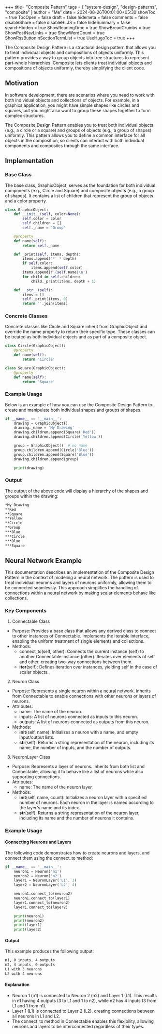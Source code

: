 +++
title= "Composite Pattern"
tags = [ "system-design",  "design-patterns", "composite" ]
author = "Me"
date = 2024-08-26T00:01:00+05:30
showToc = true
TocOpen = false
draft = false
hidemeta = false
comments = false
disableShare = false
disableHLJS = false
hideSummary = false
searchHidden = true
ShowReadingTime = true
ShowBreadCrumbs = true
ShowPostNavLinks = true
ShowWordCount = true
ShowRssButtonInSectionTermList = true
UseHugoToc = true
+++

The Composite Design Pattern is a structural design pattern that allows you to treat individual objects and compositions of objects uniformly. This pattern provides a way to group objects into tree structures to represent part-whole hierarchies. Composite lets clients treat individual objects and compositions of objects uniformly, thereby simplifying the client code.

## Motivation
In software development, there are scenarios where you need to work with both individual objects and collections of objects. For example, in a graphics application, you might have simple shapes like circles and squares, but you might also want to group these shapes together to form complex structures.

The Composite Design Pattern enables you to treat both individual objects (e.g., a circle or a square) and groups of objects (e.g., a group of shapes) uniformly. This pattern allows you to define a common interface for all objects in the composition, so clients can interact with both individual components and composites through the same interface.

## Implementation
### Base Class
The base class, GraphicObject, serves as the foundation for both individual components (e.g., Circle and Square) and composite objects (e.g., a group of shapes). It contains a list of children that represent the group of objects and a color property.
```py
class GraphicObject:
    def __init__(self, color=None):
        self.color = color
        self.children = []
        self._name = 'Group'

    @property
    def name(self):
        return self._name

    def _print(self, items, depth):
        items.append('*' * depth)
        if self.color:
            items.append(self.color)
        items.append(f'{self.name}\n')
        for child in self.children:
            child._print(items, depth + 1)

    def __str__(self):
        items = []
        self._print(items, 0)
        return ''.join(items)
```

### Concrete Classes

Concrete classes like Circle and Square inherit from GraphicObject and override the name property to return their specific type. These classes can be treated as both individual objects and as part of a composite object.

```py
class Circle(GraphicObject):
    @property
    def name(self):
        return 'Circle'

class Square(GraphicObject):
    @property
    def name(self):
        return 'Square'
```

### Example Usage
Below is an example of how you can use the Composite Design Pattern to create and manipulate both individual shapes and groups of shapes.

```py
if __name__ == '__main__':
    drawing = GraphicObject()
    drawing._name = 'My Drawing'
    drawing.children.append(Square('Red'))
    drawing.children.append(Circle('Yellow'))

    group = GraphicObject()  # no name
    group.children.append(Circle('Blue'))
    group.children.append(Square('Blue'))
    drawing.children.append(group)

    print(drawing)
```

### Output
The output of the above code will display a hierarchy of the shapes and groups within the drawing:

```sh
*My Drawing
**Red
**Square
**Yellow
**Circle
**Group
***Blue
***Circle
***Blue
***Square
```

## Neural Network Example
This documentation describes an implementation of the Composite Design Pattern in the context of modeling a neural network. The pattern is used to treat individual neurons and layers of neurons uniformly, allowing them to be connected seamlessly. This approach simplifies the handling of connections within a neural network by making scalar elements behave like collections.

### Key Components

1. Connectable Class
- Purpose: Provides a base class that allows any derived class to connect to other instances of Connectable. Implements the Iterable interface, enabling the uniform treatment of single elements and collections.
- Methods:
  - connect_to(self, other): Connects the current instance (self) to another Connectable instance (other). Iterates over elements of self and other, creating two-way connections between them.
  - __iter__(self): Defines iteration over instances, yielding self in the case of scalar objects.
2. Neuron Class
- Purpose: Represents a single neuron within a neural network. Inherits from Connectable to enable connections with other neurons or layers of neurons.
- Attributes:
  - name: The name of the neuron.
  - inputs: A list of neurons connected as inputs to this neuron.
  - outputs: A list of neurons connected as outputs from this neuron.
- Methods:
  - __init__(self, name): Initializes a neuron with a name, and empty input/output lists.
  - __str__(self): Returns a string representation of the neuron, including its name, the number of inputs, and the number of outputs.
3. NeuronLayer Class
- Purpose: Represents a layer of neurons. Inherits from both list and Connectable, allowing it to behave like a list of neurons while also supporting connections.
- Attributes:
  - name: The name of the neuron layer.
- Methods:
  - __init__(self, name, count): Initializes a neuron layer with a specified number of neurons. Each neuron in the layer is named according to the layer's name and its index.
  - __str__(self): Returns a string representation of the neuron layer, including its name and the number of neurons it contains.

### Example Usage
#### Connecting Neurons and Layers
The following code demonstrates how to create neurons and layers, and connect them using the connect_to method:

```py
if __name__ == '__main__':
    neuron1 = Neuron('n1')
    neuron2 = Neuron('n2')
    layer1 = NeuronLayer('L1', 3)
    layer2 = NeuronLayer('L2', 4)

    neuron1.connect_to(neuron2)
    neuron1.connect_to(layer1)
    layer1.connect_to(neuron2)
    layer1.connect_to(layer2)

    print(neuron1)
    print(neuron2)
    print(layer1)
    print(layer2)
```

#### Output
This example produces the following output:

```sh
n1, 0 inputs, 4 outputs
n2, 4 inputs, 0 outputs
L1 with 3 neurons
L2 with 4 neurons
```

#### Explanation
- Neuron 1 (n1) is connected to Neuron 2 (n2) and Layer 1 (L1). This results in n1 having 4 outputs (3 to L1 and 1 to n2), while n2 has 4 inputs (3 from L1 and 1 from n1).
- Layer 1 (L1) is connected to Layer 2 (L2), creating connections between all neurons in L1 and L2.
- The connect_to method in Connectable enables this flexibility, allowing neurons and layers to be interconnected regardless of their types.